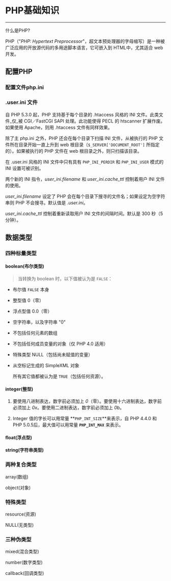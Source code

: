 # PHP基础知识

---

什么是PHP?

PHP（"_PHP: Hypertext Preprocessor_"，超文本预处理器的字母缩写）是一种被广泛应用的开放源代码的多用途脚本语言，它可嵌入到 HTML中，尤其适合 web 开发。

## 配置PHP

### 配置文件php.ini

### .user.ini 文件

自 PHP 5.3.0 起，PHP 支持基于每个目录的 .htaccess 风格的 INI 文件。此类文件_仅_被 CGI／FastCGI SAPI 处理。此功能使得 PECL 的 htscanner 扩展作废。如果使用 Apache，则用 .htaccess 文件有同样效果。

除了主 php.ini 之外，PHP 还会在每个目录下扫描 INI 文件，从被执行的 PHP 文件所在目录开始一直上升到 web 根目录（`$_SERVER['DOCUMENT_ROOT']` 所指定的）。如果被执行的 PHP 文件在 web 根目录之外，则只扫描该目录。

在 .user.ini 风格的 INI 文件中只有具有 `PHP_INI_PERDIR` 和 `PHP_INI_USER` 模式的 INI 设置可被识别。

两个新的 INI 指令，_user\_ini.filename_ 和 _user\_ini.cache\_ttl_ 控制着用户 INI 文件的使用。

_user\_ini.filename_ 设定了 PHP 会在每个目录下搜寻的文件名；如果设定为空字符串则 PHP 不会搜寻。默认值是 _.user.ini_。

_user\_ini.cache\_ttl_ 控制着重新读取用户 INI 文件的间隔时间。默认是 300 秒（5 分钟）。

## 数据类型

### 四种标量类型

#### boolean\(布尔类型\)

> 当转换为 boolean 时，以下值被认为是 `FALSE`：

* 布尔值 `FALSE` 本身
* 整型值 0（零）
* 浮点型值 0.0（零）
* 空字符串，以及字符串 "0"
* 不包括任何元素的数组
* 不包括任何成员变量的对象（仅 PHP 4.0 适用）
* 特殊类型 NULL（包括尚未赋值的变量）
* 从空标记生成的 SimpleXML 对象

  所有其它值都被认为是 `TRUE`（包括任何资源）。

#### integer\(整型\)

1. 要使用八进制表达，数字前必须加上 _0_（零）。要使用十六进制表达，数字前必须加上 _0x_。要使用二进制表达，数字前必须加上 _0b_。

2. Integer 值的字长可以用常量 **`PHP_INT_SIZE`**来表示，自 PHP 4.4.0 和 PHP 5.0.5后，最大值可以用常量 **`PHP_INT_MAX`** 来表示。

#### float\(浮点型\)

#### string\(字符串类型\)

### 两种复合类型

array\(数组\)

object\(对象\)

### 特殊类型

resource\(资源\)

NULL\(无类型\)

### 三种伪类型

mixed\(混合类型\)

number\(数字类型\)

callback\(回调类型\)

